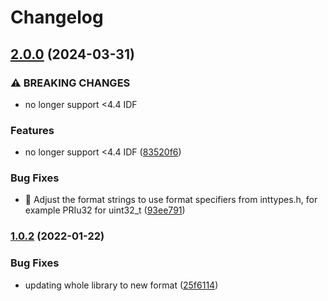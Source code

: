 # Changelog

## [2.0.0](https://github.com/mdvorak/esp-double-reset/compare/v1.0.2...v2.0.0) (2024-03-31)


### ⚠ BREAKING CHANGES

* no longer support <4.4 IDF

### Features

* no longer support &lt;4.4 IDF ([83520f6](https://github.com/mdvorak/esp-double-reset/commit/83520f6ad64afd05a9d08c517679fbb5dcc13941))


### Bug Fixes

* :rotating_light: Adjust the format strings to use format specifiers from inttypes.h, for example PRIu32 for uint32_t ([93ee791](https://github.com/mdvorak/esp-double-reset/commit/93ee791f77f261a65024d7928bd8bb74c40dd815))

### [1.0.2](https://github.com/mdvorak/esp-double-reset/compare/v1.0.1...v1.0.2) (2022-01-22)


### Bug Fixes

* updating whole library to new format ([25f6114](https://github.com/mdvorak/esp-double-reset/commit/25f61142298f9eb8c819bad2df10497275ae417c))
